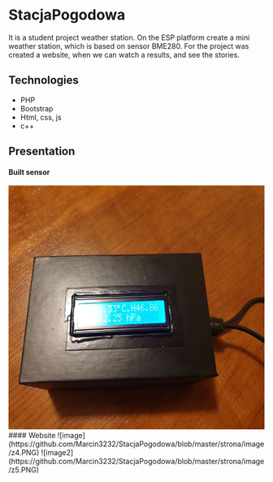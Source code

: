 # StacjaPogodowa
It is a student project weather station. On the ESP platform create a mini weather station, which is based on sensor BME280. For the project was created a website, when we can watch a results, and see the stories.

## Technologies
- PHP 
- Bootstrap
- Html, css, js
- c++

## Presentation
#### Built sensor
<img src="/strona/image/z3.jpg" width="640" height="480" style="float:center">
#### Website
![image](https://github.com/Marcin3232/StacjaPogodowa/blob/master/strona/image/z4.PNG)
![image2](https://github.com/Marcin3232/StacjaPogodowa/blob/master/strona/image/z5.PNG)

